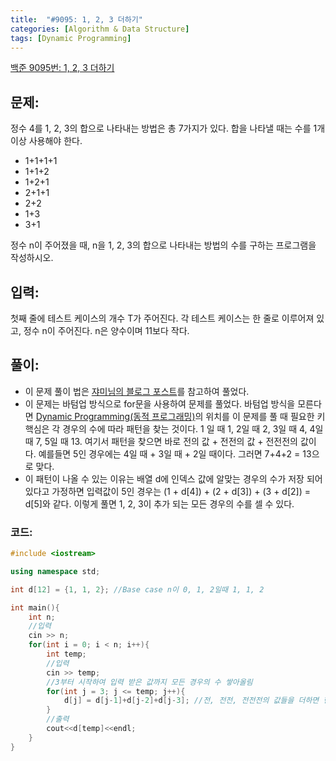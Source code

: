 ```yaml
---
title:  "#9095: 1, 2, 3 더하기"
categories: [Algorithm & Data Structure]
tags: [Dynamic Programming]
---
```


[백준 9095번: 1, 2, 3 더하기](https://www.acmicpc.net/problem/9095)

## 문제:

정수 4를 1, 2, 3의 합으로 나타내는 방법은 총 7가지가 있다. 합을 나타낼 때는 수를 1개 이상 사용해야 한다.

- 1+1+1+1
- 1+1+2
- 1+2+1
- 2+1+1
- 2+2
- 1+3
- 3+1

정수 n이 주어졌을 때, n을 1, 2, 3의 합으로 나타내는 방법의 수를 구하는 프로그램을 작성하시오.

## 입력:

첫째 줄에 테스트 케이스의 개수 T가 주어진다. 각 테스트 케이스는 한 줄로 이루어져 있고, 정수 n이 주어진다. n은 양수이며 11보다 작다.

## 풀이:

- 이 문제 풀이 법은 [쟈미님의 블로그 포스트](https://jyami.tistory.com/15)를 참고하여 풀었다.
- 이 문제는 바텀업 방식으로 for문을 사용하여 문제를 풀었다. 바텀업 방식을 모른다면 [Dynamic Programming(동적 프로그래밍)](/algorithm%20&%20data%20structure/Dynamic-Programming/)의 위치를 이 문제를 풀 때 필요한 키 핵심은 각 경우의 수에 따라 패턴을 찾는 것이다. 1 일 때 1, 2일 때 2, 3일 때 4, 4일 때 7, 5일 때 13. 여기서 패턴을 찾으면 바로 전의 값 + 전전의 값 + 전전전의 값이다. 예를들면 5인 경우에는 4일 때 + 3일 때 + 2일 때이다. 그러면 7+4+2 = 13으로 맞다.
- 이 패턴이 나올 수 있는 이유는 배열 d에 인덱스 값에 알맞는 경우의 수가 저장 되어 있다고 가정하면 입력값이 5인 경우는 (1 + d[4]) + (2 + d[3]) + (3 + d[2]) = d[5]와 같다. 이렇게 풀면 1, 2, 3이 추가 되는 모든 경우의 수를 셀 수 있다.

### 코드:

```cpp
#include <iostream>

using namespace std;

int d[12] = {1, 1, 2}; //Base case n이 0, 1, 2일때 1, 1, 2

int main(){
	int n;
	//입력
	cin >> n;
	for(int i = 0; i < n; i++){
		int temp;
		//입력
		cin >> temp;
		//3부터 시작하여 입력 받은 값까지 모든 경우의 수 쌓아올림
		for(int j = 3; j <= temp; j++){
			d[j] = d[j-1]+d[j-2]+d[j-3]; //전, 전전, 전전전의 값들을 더하면 현재 값이 나온다
		}
		//출력
		cout<<d[temp]<<endl;
	}
}
```